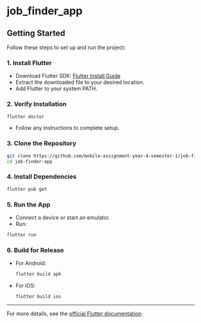 # job_finder_app

## Getting Started

Follow these steps to set up and run the project:

### 1. Install Flutter

- Download Flutter SDK: [Flutter Install Guide](https://docs.flutter.dev/get-started/install)
- Extract the downloaded file to your desired location.
- Add Flutter to your system PATH.

### 2. Verify Installation

```sh
flutter doctor
```
- Follow any instructions to complete setup.

### 3. Clone the Repository

```sh
git clone https://github.com/mobile-assignment-year-4-semester-1/job-finder-app.git
cd job-finder-app
```

### 4. Install Dependencies

```sh
flutter pub get
```

### 5. Run the App

- Connect a device or start an emulator.
- Run:

```sh
flutter run
```

### 6. Build for Release

- For Android:

    ```sh
    flutter build apk
    ```

- For iOS:

    ```sh
    flutter build ios
    ```

---

For more details, see the [official Flutter documentation](https://docs.flutter.dev/).
